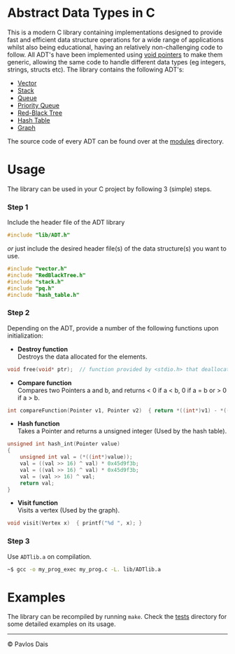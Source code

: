 # Abstract Data Types in C
This is a modern C library containing implementations designed to provide fast and efficient data structure operations for a wide range of applications whilst also being educational, having an relatively non-challenging code to follow. All ADT's have been implemented using [void pointers](https://www.geeksforgeeks.org/void-pointer-c-cpp/) to make them generic, allowing the same code to handle different data types (eg integers, strings, structs etc). The library contains the following ADT's:

* [Vector](https://github.com/pavlosdais/Abstract-Data-Types/tree/main/modules/Vector#readme)
* [Stack](https://github.com/pavlosdais/Abstract-Data-Types/tree/main/modules/Stack#readme)
* [Queue](https://github.com/pavlosdais/Abstract-Data-Types/tree/main/modules/Queue#readme)
* [Priority Queue](https://github.com/pavlosdais/Abstract-Data-Types/tree/main/modules/PriorityQueue#readme)
* [Red-Black Tree](https://github.com/pavlosdais/Abstract-Data-Types/tree/main/modules/RedBlackTree#readme)
* [Hash Table](https://github.com/pavlosdais/Abstract-Data-Types/tree/main/modules/HashTable#readme)
* [Graph](https://github.com/pavlosdais/Abstract-Data-Types/tree/main/modules/Graph#readme)

The source code of every ADT can be found over at the [modules](https://github.com/pavlosdais/Abstract-Data-Types/tree/main/modules) directory.

# Usage
The library can be used in your C project by following 3 (simple) steps.

### Step 1
Include the header file of the ADT library
```c
#include "lib/ADT.h"
```
*or* just include the desired header file(s) of the data structure(s) you want to use.
```c
#include "vector.h"
#include "RedBlackTree.h"
#include "stack.h"
#include "pq.h"
#include "hash_table.h"
```

### Step 2
Depending on the ADT, provide a number of the following functions upon initialization:
- **Destroy function** <br/>
    Destroys the data allocated for the elements.
```c
void free(void* ptr);  // function provided by <stdio.h> that deallocates memory previously allocated by ptr.
```

- **Compare function** <br/>
    Compares two Pointers a and b, and returns < 0 if a < b, 0 if a = b or > 0 if a > b.
```c
int compareFunction(Pointer v1, Pointer v2)  { return *((int*)v1) - *((int*)v2); }
```

- **Hash function** <br/>
    Takes a Pointer and returns a unsigned integer (Used by the hash table).
```c
unsigned int hash_int(Pointer value)
{
    unsigned int val = (*((int*)value));
    val = ((val >> 16) ^ val) * 0x45d9f3b;
    val = ((val >> 16) ^ val) * 0x45d9f3b;
    val = (val >> 16) ^ val;
    return val;
}
```

- **Visit function** <br/>
    Visits a vertex (Used by the graph).
```c
void visit(Vertex x)  { printf("%d ", x); }
```

### Step 3
Use `ADTlib.a` on compilation.
```bash
~$ gcc -o my_prog_exec my_prog.c -L. lib/ADTlib.a
```

# Examples
The library can be recompiled by running `make`. Check the [tests](https://github.com/pavlosdais/Abstract-Data-Types/tree/main/tests) directory for some detailed examples on its usage.

---
© Pavlos Dais